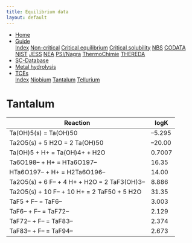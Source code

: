 ```yaml
---
title: Equilibrium data
layout: default
---
```

<ul>
  <li><a href="/">Home</a></li>
  <li class="dropdown">
    <a href="javascript:void(0)" class="dropbtn">Guide</a>
    <div class="dropdown-content">
      <a href="/guide/index.html">Index</a>
      <a href="/guide/noncritical.html">Non-critical</a>
      <a href="/guide/critical-equilibrium.html">Critical equilibrium</a>
      <a href="/guide/critical-solubility.html">Critical solubility</a>
      <a href="/guide/NBS.html">NBS</a>
      <a href="/guide/CODATA.html">CODATA</a>
      <a href="/guide/NIST.html">NIST</a>
      <a href="/guide/JESS.html">JESS</a>
      <a href="/guide/NEA.html">NEA</a>
      <a href="/guide/PSI.html">PSI/Nagra</a>
      <a href="/guide/thermochimie.html">ThermoChimie</a>
      <a href="/guide/THEREDA.html">THEREDA</a>
    </div>
  </li>
  <li><a href="/sc-database.html">SC-Database</a></li>
  <li><a href="/cost-nectar.html">Metal hydrolysis</a></li>
  <li class="dropdown">
    <a href="javascript:void(0)" class="dropbtn" class="active">TCEs</a>
    <div class="dropdown-content">
      <a href="index.html">Index</a>
      <a href="niobium.html">Niobium</a>
      <a class="active" href="tantalum.html">Tantalum</a>
      <a href="tellurium.html">Tellurium</a>
    </div>
  </li>
</ul>

# Tantalum

| Reaction |	logK |
| --- | --- |
| Ta(OH)5(s) = Ta(OH)50 |	–5.295 |
| Ta2O5(s) + 5 H2O = 2 Ta(OH)50	 | –20.00 |
| Ta(OH)5 + H+ = Ta(OH)4+ + H2O |	0.7007 |
| Ta6O198– + H+ = HTa6O197– |	16.35|
| HTa6O197– + H+ = H2Ta6O196– |	14.00 |
| Ta2O5(s) + 6 F– + 4 H+ + H2O = 2 TaF3(OH)3– |	8.886 |
| Ta2O5(s) + 10 F– + 10 H+ = 2 TaF50 + 5 H2O |	31.35 |
| TaF5 + F– = TaF6– |	3.003 |
| TaF6– + F– = TaF72– |	2.129 |
| TaF72– + F– = TaF83– |	2.374 |
| TaF83– + F– = TaF94– |	2.673 |
